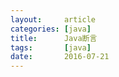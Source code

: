 ```yaml
---
layout:     article
categories: [java]
title:      Java断言
tags:       [java]
date:       2016-07-21
---
```



